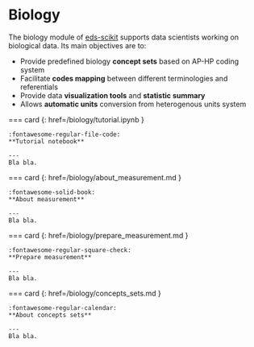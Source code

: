 # Biology


The biology module of [eds-scikit](https://github.com/aphp/eds-scikit) supports data scientists working on biological data. Its main objectives are to:

- Provide predefined biology __concept sets__ based on AP-HP coding system
- Facilitate __codes mapping__ between different terminologies and referentials
- Provide data __visualization tools__ and __statistic summary__
- Allows __automatic units__ conversion from heterogenous units system

<!-- --8<-- [start:biology] -->

=== card {: href=/biology/tutorial.ipynb }

    :fontawesome-regular-file-code:
    **Tutorial notebook**

    ---
    Bla bla.

=== card {: href=/biology/about_measurement.md }

    :fontawesome-solid-book:
    **About measurement**

    ---
    Bla bla.

=== card {: href=/biology/prepare_measurement.md }

    :fontawesome-regular-square-check:
    **Prepare measurement**

    ---
    Bla bla.

=== card {: href=/biology/concepts_sets.md }

    :fontawesome-regular-calendar:
    **About concepts sets**

    ---
    Bla bla.

<!-- --8<-- [end:biology] -->